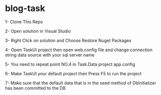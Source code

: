 # blog-task

1- Clone This Repo

2- Open solution in Visual Studio

3- Right Click on solution and Choose Restore Nuget Packages 

4- Open TaskUI project then open web.config file and change connection string data source with your sql server name 

5- You need to repeat point NO.4 in Task.Data project app.config

6- Make TaskUI your default project then Press F5 to run the project 

7- Make sure that the default data that is in the seed method of DbInitializer has been committed to the DB
